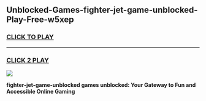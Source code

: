 
## Unblocked-Games-fighter-jet-game-unblocked-Play-Free-w5xep
<h3>
<a href="https://premium76.site?title=fighter-jet-game-unblocked&ref=17A">CLICK TO PLAY</a></h3>
<hr>

<h3>
<a href="https://premium76.site?title=fighter-jet-game-unblocked&ref=17A">CLICK 2 PLAY</a>
  
</h3>

<a href="https://premium76.site?title=fighter-jet-game-unblocked&ref=17A"><img src="https://clearcache.store/games.png"></a>


**fighter-jet-game-unblocked games unblocked: Your Gateway to Fun and Accessible Online Gaming**
